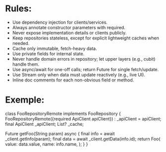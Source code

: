# Rules:
- Use dependency injection for clients/services.
- Always annotate constructor parameters with required.
- Never expose implementation details or clients publicly.
- Keep repositories stateless, except for explicit lightweight caches when needed.
- Cache only immutable, fetch-heavy data.
- Use private fields for internal state.
- Never handle domain errors in repository; let upper layers (e.g., cubit) handle them.
- Use async/await for one-off calls; return Future for single fetch/update.
- Use Stream only when data must update reactively (e.g., live UI).
- Inline doc comments for each non-obvious field or method.

# Exemple:
class FooRepositoryRemote implements FooRepository {
  FooRepositoryRemote({required ApiClient apiClient}) : _apiClient = apiClient;
  final ApiClient _apiClient;
  List<Item>? _cache;
  
  Future<Foo> getFoo(String param) async {
    final info = await _client.getInfo(param);
    final data = await _client.getData(info.id);
    return Foo(
        value: data.value,
        name: info.name,
    );
    }
}
